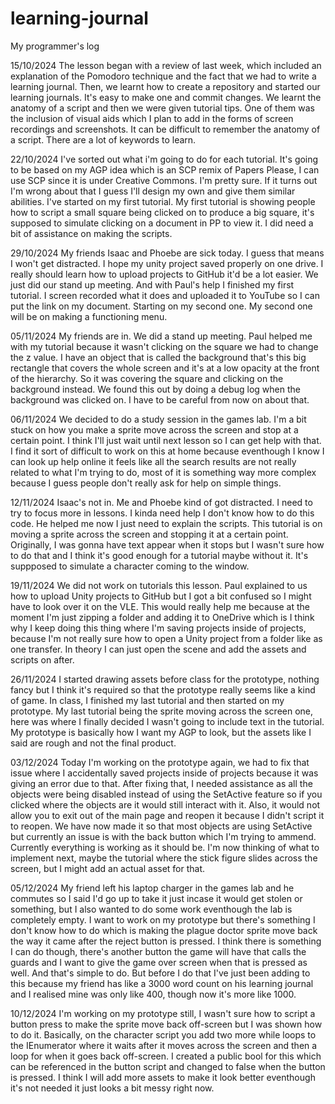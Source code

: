 # learning-journal
My programmer's log

15/10/2024
The lesson began with a review of last week, which included an explanation of the Pomodoro technique and the fact that we had to write a learning journal. Then, we learnt how to create a repository and started our learning journals. It's easy to make one and commit changes. We learnt the anatomy of a script and then we were given tutorial tips. One of them was the inclusion of visual aids which I plan to add in the forms of screen recordings and screenshots. It can be difficult to remember the anatomy of a script. There are a lot of keywords to learn.

22/10/2024
I've sorted out what i'm going to do for each tutorial. It's going to be based on my AGP idea which is an SCP remix of Papers Please, I can use SCP since it is under Creative Commons. I'm pretty sure. If it turns out I'm wrong about that I guess I'll design my own and give them similar abilities. I've started on my first tutorial. My first tutorial is showing people how to script a small square being clicked on to produce a big square, it's supposed to simulate clicking on a document in PP to view it. I did need a bit of assistance on making the scripts.

29/10/2024
My friends Isaac and Phoebe are sick today. I guess that means I won't get distracted. I hope my unity project saved properly on one drive. I really should learn how to upload projects to GitHub it'd be a lot easier. We just did our stand up meeting. And with Paul's help I finished my first tutorial. I screen recorded what it does and uploaded it to YouTube so I can put the link on my document. Starting on my second one. My second one will be on making a functioning menu.

05/11/2024
My friends are in. We did a stand up meeting. Paul helped me with my tutorial because it wasn't clicking on the square we had to change the z value. I have an object that is called the background that's this big rectangle that covers the whole screen and it's at a low opacity at the front of the hierarchy. So it was covering the square and clicking on the background instead. We found this out by doing a debug log when the background was clicked on. I have to be careful from now on about that.

06/11/2024
We decided to do a study session in the games lab. I'm a bit stuck on how you make a sprite move across the screen and stop at a certain point. I think I'll just wait until next lesson so I can get help with that. I find it sort of difficult to work on this at home because eventhough I know I can look up help online it feels like all the search results are not really related to what I'm trying to do, most of it is something way more complex because I guess people don't really ask for help on simple things.

12/11/2024
Isaac's not in. Me and Phoebe kind of got distracted. I need to try to focus more in lessons. I kinda need help I don't know how to do this code. He helped me now I just need to explain the scripts. This tutorial is on moving a sprite across the screen and stopping it at a certain point. Originally, I was gonna have text appear when it stops but I wasn't sure how to do that and I think it's good enough for a tutorial maybe without it. It's suppposed to simulate a character coming to the window.

19/11/2024
We did not work on tutorials this lesson. Paul explained to us how to upload Unity projects to GitHub but I got a bit confused so I might have to look over it on the VLE. This would really help me because at the moment I'm just zipping a folder and adding it to OneDrive which is I think why I keep doing this thing where I'm saving projects inside of projects, because I'm not really sure how to open a Unity project from a folder like as one transfer. In theory I can just open the scene and add the assets and scripts on after.

26/11/2024
I started drawing assets before class for the prototype, nothing fancy but I think it's required so that the prototype really seems like a kind of game. In class, I finished my last tutorial and then started on my prototype. My last tutorial being the sprite moving across the screen one, here was where I finally decided I wasn't going to include text in the tutorial. My prototype is basically how I want my AGP to look, but the assets like I said are rough and not the final product.

03/12/2024
Today I'm working on the prototype again, we had to fix that issue where I accidentally saved projects inside of projects because it was giving an error due to that. After fixing that, I needed assistance as all the objects were being disabled instead of using the SetActive feature so if you clicked where the objects are it would still interact with it. Also, it would not allow you to exit out of the main page and reopen it because I didn't script it to reopen. We have now made it so that most objects are using SetActive but currently an issue is with the back button which I'm trying to ammend. Currently everything is working as it should be. I'm now thinking of what to implement next, maybe the tutorial where the stick figure slides across the screen, but I might add an actual asset for that.

05/12/2024
My friend left his laptop charger in the games lab and he commutes so I said I'd go up to take it just incase it would get stolen or something, but I also wanted to do some work eventhough the lab is completely empty. I want to work on my prototype but there's something I don't know how to do which is making the plague doctor sprite move back the way it came after the reject button is pressed. I think there is something I can do though, there's another button the game will have that calls the guards and I want to give the game over screen when that is pressed as well. And that's simple to do. But before I do that I've just been adding to this because my friend has like a 3000 word count on his learning journal and I realised mine was only like 400, though now it's more like 1000. 

10/12/2024
I'm working on my prototype still, I wasn't sure how to script a button press to make the sprite move back off-screen but I was shown how to do it. Basically, on the character script you add two more while loops to the IEnumerator where it waits after it moves across the screen and then a loop for when it goes back off-screen. I created a public bool for this which can be referenced in the button script and changed to false when the button is pressed. I think I will add more assets to make it look better eventhough it's not needed it just looks a bit messy right now.
